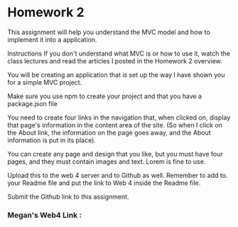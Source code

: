 # Homework 2
<p>This assignment will help you understand the MVC model and how to implement it into a application. 

Instructions
If you don't understand what MVC is or how to use it, watch the class lectures and read the articles I posted in the Homework 2 overview.

You will be creating an application that is set up the way I have shown you for a simple MVC project. 

Make sure you use npm to create your project and that you have a package.json file

You need to create four links in the navigation that, when clicked on, display that page's information in the content area of the site. (So when I click on the About link, the information on the page goes away, and the About information is put in its place).

You can create any page and design that you like, but you must have four pages, and they must contain images and text. Lorem is fine to use. 

Upload this to the web 4 server and to Github as well. Remember to add to. your Readme file and put the link to Web 4 inside the Readme file.

Submit the Github link to this assignment.</p>

<h3>Megan's Web4 Link :</h3>
<p></p>
